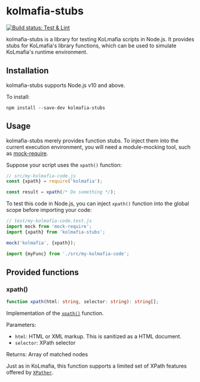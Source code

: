 # kolmafia-stubs

[![Build status: Test & Lint](https://github.com/Loathing-Associates-Scripting-Society/kolmafia-stubs/workflows/Test%20%26%20Lint/badge.svg)](https://github.com/Loathing-Associates-Scripting-Society/kolmafia-stubs/actions)

kolmafia-stubs is a library for testing KoLmafia scripts in Node.js. It provides stubs for KoLmafia's library functions, which can be used to simulate KoLmafia's runtime environment.

## Installation

kolmafia-stubs supports Node.js v10 and above.

To install:

```
npm install --save-dev kolmafia-stubs
```

## Usage

kolmafia-stubs merely provides function stubs. To inject them into the current execution environment, you will need a module-mocking tool, such as [mock-require](https://github.com/boblauer/mock-require).

Suppose your script uses the `xpath()` function:

```js
// src/my-kolmafia-code.js
const {xpath} = require('kolmafia');

const result = xpath(/* Do something */);
```

To test this code in Node.js, you can inject `xpath()` function into the global scope before importing your code:

```js
// test/my-kolmafia-code.test.js
import mock from 'mock-require';
import {xpath} from 'kolmafia-stubs';

mock('kolmafia', {xpath});

import {myFunc} from './src/my-kolmafia-code';
```

## Provided functions

### xpath()

```ts
function xpath(html: string, selector: string): string[];
```

Implementation of the [`xpath()`](https://wiki.kolmafia.us/index.php/Xpath) function.

Parameters:

- `html`: HTML or XML markup. This is sanitized as a HTML document.
- `selector`: XPath selector

Returns: Array of matched nodes

Just as in KoLmafia, this function supports a limited set of XPath features offered by [`XPather`](http://htmlcleaner.sourceforge.net/doc/org/htmlcleaner/XPather.html).
